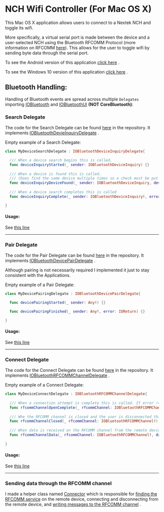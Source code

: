 # NCH Wifi Controller (For Mac OS X)

This Mac OS X application allows users to connect to a Nextek NCH and toggle its wifi.

More specifically, a virtual serial port is made between the device and a user-selected NCH using the Bluetooth RFCOMM Protocol (more information on RFCOMM [here](https://en.wikipedia.org/wiki/List_of_Bluetooth_protocols#RFCOMM)). This allows for the user to toggle wifi by sending byte data through the serial port.


To see the Android version of this application [click here](https://github.com/langstonhowley/NCH-Wifi-Controller-Android) .

To see the Windows 10 version of this application [click here](https://github.com/langstonhowley/NCH-Wifi-Controller-Windows10) .

## Bluetooth Handling:

Handling of Bluetooth events are spread across multiple ```Delegates``` importing [IOBluetooth](https://developer.apple.com/documentation/iobluetooth) and [IOBluetoothUI](https://developer.apple.com/documentation/iobluetoothui) **(NOT CoreBluetooth)**:

### Search Delegate

The code for the Search Delegate can be found [here](https://github.com/langstonhowley/NCH-Wifi-Controller-MacOs/blob/master/NCH%20Wifi%20Controller/SearchDelegate.swift) in the repository. It implements [IOBluetoothDevieInquiryDelegate](https://developer.apple.com/documentation/iobluetooth/iobluetoothdeviceinquirydelegate) .

Empty example of a Search Delegate:
```swift
class MyDeviceSearchDelegate : IOBluetoothDeviceInquiryDelegate{

  /// When a device search begins this is called.
  func deviceInquiryStarted(_ sender: IOBluetoothDeviceInquiry) {}
  
  /// When a device is found this is called. 
  /// (Does find the same device multiple times so a check must be put in place)
  func deviceInquiryDeviceFound(_ sender: IOBluetoothDeviceInquiry, device: IOBluetoothDevice) {}
  
  /// When a device search completes this is called
  func deviceInquiryComplete(_ sender: IOBluetoothDeviceInquiry!, error: IOReturn, aborted: Bool) {}

}
```

#### Usage:

See [this line](https://github.com/langstonhowley/NCH-Wifi-Controller-MacOs/blob/fc21c8871eaa7150f7ee022907faa166675d73a3/NCH%20Wifi%20Controller/ViewController.swift#L60)

---

### Pair Delegate

The code for the Pair Delegate can be found [here](https://github.com/langstonhowley/NCH-Wifi-Controller-MacOs/blob/master/NCH%20Wifi%20Controller/PairDelegate.swift) in the repository. It implements [IOBluetoothDevicePairDelegate](https://developer.apple.com/documentation/iobluetooth/iobluetoothdevicepairdelegate) .

Although pairing is not necessarily required I implemented it just to stay consistent with the Applications. 

Empty example of a Pair Delegate:
```swift
class MyDevicePairingDelegate : IOBluetoothDevicePairDelegate{

  func devicePairingStarted(_ sender: Any!) {}

  func devicePairingFinished(_ sender: Any!, error: IOReturn) {}

}
```

#### Usage:

See [this line](https://github.com/langstonhowley/NCH-Wifi-Controller-MacOs/blob/fc21c8871eaa7150f7ee022907faa166675d73a3/NCH%20Wifi%20Controller/ViewController.swift#L222)

---

### Connect Delegate

The code for the Connect Delegate can be found [here](https://github.com/langstonhowley/NCH-Wifi-Controller-MacOs/blob/master/NCH%20Wifi%20Controller/ConnectDelegate.swift) in the repository. It implements [IOBluetoothRFCOMMChannelDelegate](https://developer.apple.com/documentation/iobluetooth/iobluetoothrfcommchanneldelegate) .

Empty example of a Connect Delegate:
```swift
class MyDeviceConnectDelegate : IOBluetoothRFCOMMChannelDelegate{
  
  /// When a connection attempt is complete this is called. If error != 0 connection failed.
  func rfcommChannelOpenComplete(_ rfcommChannel: IOBluetoothRFCOMMChannel!, status error: IOReturn) {}
  
  /// Whe the RFCOMM channel is closed and the user is disconnected this is called.
  func rfcommChannelClosed(_ rfcommChannel: IOBluetoothRFCOMMChannel!) {}
  
  /// When data is received on the RFCOMM channel from the remote device this is called.
  func rfcommChannelData(_ rfcommChannel: IOBluetoothRFCOMMChannel!, data dataPointer: UnsafeMutableRawPointer!, length dataLength: Int) {}
  
}
```

#### Usage:

See [this line](https://github.com/langstonhowley/NCH-Wifi-Controller-MacOs/blob/fc21c8871eaa7150f7ee022907faa166675d73a3/NCH%20Wifi%20Controller/ViewController.swift#L638)

---

### Sending data through the RFCOMM channel

I made a helper class named [Connector](https://github.com/langstonhowley/NCH-Wifi-Controller-MacOs/blob/master/NCH%20Wifi%20Controller/Connector.swift) which is responsible for [finding the RFCOMM service](https://github.com/langstonhowley/NCH-Wifi-Controller-MacOs/blob/fc21c8871eaa7150f7ee022907faa166675d73a3/NCH%20Wifi%20Controller/Connector.swift#L65) on the remote device, connecting and disconnecting from the remote device, and [writing messages to the RFCOMM channel](https://github.com/langstonhowley/NCH-Wifi-Controller-MacOs/blob/fc21c8871eaa7150f7ee022907faa166675d73a3/NCH%20Wifi%20Controller/Connector.swift#L89) .
